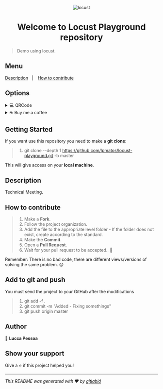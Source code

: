 <p align="center">
  <img alt="locust" src="https://miro.medium.com/max/1149/1*8RGtKlAWyEiEhiG3-aHt_g.jpeg" width="250px" float="center"/>
</p>

<h1 align="center">Welcome to Locust Playground repository</h1>

> Demo using locust.

## Menu

<p align="left">
  <a href="#description">Description</a>&nbsp;&nbsp;&nbsp;|&nbsp;&nbsp;&nbsp;
  <a href="#how-to-contribute">How to contribute</a>
</p>

## Options

<details>
  <summary>💻 QRCode</summary>
  <p align="left">
    <img alt="locust" src="docs/QRCode.png" width="250px" float="center"/>
  </p>
</details>

<details>
  <summary>☕ Buy me a coffee</summary>
  <p align="left">
    Pull requests are welcome. If you'd like to support the work and buy me a ☕, I greatly appreciate it!
    <a href="https://www.buymeacoffee.com/EatdMck" target="_blank"><img src="https://www.buymeacoffee.com/assets/img/custom_images/orange_img.png" alt="Buy Me A Coffee" style="height: 41px !important;width: 100px !important;box-shadow: 0px 3px 2px 0px rgba(190, 190, 190, 0.5) !important;-webkit-box-shadow: 0px 3px 2px 0px rgba(190, 190, 190, 0.5) !important;" >
    </a>
  </p>
</details>

## Getting Started

If you want use this repository you need to make a **git clone**:

>
> 1. git clone --depth 1 https://github.com/lpmatos/locust-playground.git -b master
>

This will give access on your **local machine**.

## Description

Technical Meeting.

## How to contribute

>
> 1. Make a **Fork**.
> 2. Follow the project organization.
> 3. Add the file to the appropriate level folder - If the folder does not exist, create according to the standard.
> 4. Make the **Commit**.
> 5. Open a **Pull Request**.
> 6. Wait for your pull request to be accepted.. 🚀
>

Remember: There is no bad code, there are different views/versions of solving the same problem. 😊

## Add to git and push

You must send the project to your GitHub after the modifications

>
> 1. git add -f .
> 2. git commit -m "Added - Fixing somethings"
> 3. git push origin master
>

## Author

👤 **Lucca Pessoa**

## Show your support

Give a ⭐️ if this project helped you!

---

_This README was generated with ❤️ by [gitlabid](https://git.stefanini.io/shared/gitlabid.git)_

